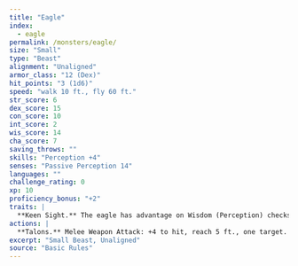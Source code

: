 ```yaml
---
title: "Eagle"
index:
  - eagle
permalink: /monsters/eagle/
size: "Small"
type: "Beast"
alignment: "Unaligned"
armor_class: "12 (Dex)"
hit_points: "3 (1d6)"
speed: "walk 10 ft., fly 60 ft."
str_score: 6
dex_score: 15
con_score: 10
int_score: 2
wis_score: 14
cha_score: 7
saving_throws: ""
skills: "Perception +4"
senses: "Passive Perception 14"
languages: ""
challenge_rating: 0
xp: 10
proficiency_bonus: "+2"
traits: |
  **Keen Sight.** The eagle has advantage on Wisdom (Perception) checks that rely on sight.
actions: |
  **Talons.** Melee Weapon Attack: +4 to hit, reach 5 ft., one target. Hit: 4 (1d4 + 2) slashing damage.
excerpt: "Small Beast, Unaligned"
source: "Basic Rules"
---
```

